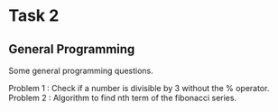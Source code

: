 # Task 2

## General Programming
Some general programming questions.

Problem 1 : Check if a number is divisible by 3 without the % operator. <br>
Problem 2 : Algorithm to find nth term of the fibonacci series.
